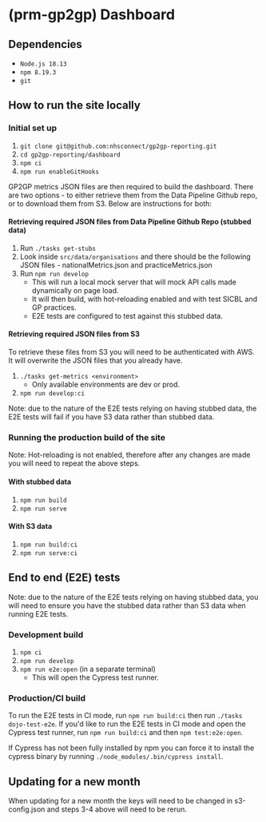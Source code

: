 # (prm-gp2gp) Dashboard

## Dependencies

- `Node.js 18.13`
- `npm 8.19.3`
- `git`

## How to run the site locally

### Initial set up

1. `git clone git@github.com:nhsconnect/gp2gp-reporting.git`
2. `cd gp2gp-reporting/dashboard`
3. `npm ci`
4. `npm run enableGitHooks`

GP2GP metrics JSON files are then required to build the dashboard. There are two options - to either retrieve them from the Data Pipeline Github repo, or to download them from S3. Below are instructions for both:

#### Retrieving required JSON files from Data Pipeline Github Repo (stubbed data)

1. Run `./tasks get-stubs`
2. Look inside `src/data/organisations` and there should be the following JSON files - nationalMetrics.json and practiceMetrics.json
3. Run `npm run develop`
   - This will run a local mock server that will mock API calls made dynamically on page load.
   - It will then build, with hot-reloading enabled and with test SICBL and GP practices.
   - E2E tests are configured to test against this stubbed data.

#### Retrieving required JSON files from S3

To retrieve these files from S3 you will need to be authenticated with AWS. It will overwrite the JSON files that you already have.

1. `./tasks get-metrics <environment>`
   - Only available environments are dev or prod.
2. `npm run develop:ci`

Note: due to the nature of the E2E tests relying on having stubbed data, the E2E tests will fail if you have S3 data rather than stubbed data.

### Running the production build of the site

Note: Hot-reloading is not enabled, therefore after any changes are made you will need to repeat the above steps.

#### With stubbed data

1. `npm run build`
2. `npm run serve`

#### With S3 data

1. `npm run build:ci`
2. `npm run serve:ci`

## End to end (E2E) tests

Note: due to the nature of the E2E tests relying on having stubbed data, you will need to ensure you have the stubbed data rather than S3 data when running E2E tests.

### Development build

1. `npm ci`
2. `npm run develop`
3. `npm run e2e:open` (in a separate terminal)
   - This will open the Cypress test runner.

### Production/CI build

To run the E2E tests in CI mode, run `npm run build:ci` then run `./tasks dojo-test-e2e`. If you'd like to run the E2E tests in CI mode and open the Cypress test runner, run `npm run build:ci` and then `npm test:e2e:open`.

If Cypress has not been fully installed by npm you can force it to install the cypress binary by running `./node_modules/.bin/cypress install`.

## Updating for a new month

When updating for a new month the keys will need to be changed in s3-config.json and steps 3-4 above will need to be rerun.
